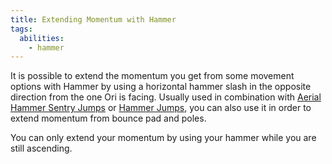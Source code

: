 ```yaml
---
title: Extending Momentum with Hammer
tags:
  abilities:
    - hammer
---
```


It is possible to extend the momentum you get from some movement options with Hammer by using a horizontal hammer slash in the opposite direction from the one Ori is facing. Usually used in combination with [Aerial Hammer Sentry Jumps](/tutorials/movement/sentry-jumps#aerial-sentry-jumps) or [Hammer Jumps](/tutorials/movement/hammer-jumps), you can also use it in order to extend momentum from bounce pad and poles.

You can only extend your momentum by using your hammer while you are still ascending.

<youtube-video id="Dv44gnhfVBg"></youtube-video>
<youtube-video id="NnixS_q2X74"></youtube-video>
